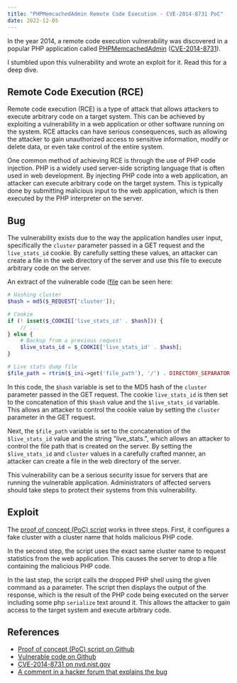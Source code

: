 ```yaml
---
title: "PHPMemcachedAdmin Remote Code Execution - CVE-2014-8731 PoC"
date: 2022-12-05
---
```


In the year 2014, a remote code execution vulnerability was discovered in a popular PHP application called [PHPMemcachedAdmin](https://github.com/elijaa/phpmemcachedadmin) ([CVE-2014-8731](https://nvd.nist.gov/vuln/detail/CVE-2014-8731)). 

I stumbled upon this vulnerability and wrote an exploit for it. Read this for a deep dive. 

## Remote Code Execution (RCE)

Remote code execution (RCE) is a type of attack that allows attackers to execute arbitrary code on a target system. This can be achieved by exploiting a vulnerability in a web application or other software running on the system. RCE attacks can have serious consequences, such as allowing the attacker to gain unauthorized access to sensitive information, modify or delete data, or even take control of the entire system.

One common method of achieving RCE is through the use of PHP code injection. PHP is a widely used server-side scripting language that is often used in web development. By injecting PHP code into a web application, an attacker can execute arbitrary code on the target system. This is typically done by submitting malicious input to the web application, which is then executed by the PHP interpreter on the server.

## Bug

The vulnerability exists due to the way the application handles user input, specifically the `cluster` parameter passed in a GET request and the `live_stats_id` cookie. By carefully setting these values, an attacker can create a file in the web directory of the server and use this file to execute arbitrary code on the server.

An extract of the vulnerable code ([file](https://github.com/elijaa/phpmemcachedadmin/blob/master/stats.php) can be seen here:
```php
# Hashing cluster
$hash = md5($_REQUEST['cluster']);

# Cookie
if (! isset($_COOKIE['live_stats_id' . $hash])) {
    // ...
} else {
    # Backup from a previous request
    $live_stats_id = $_COOKIE['live_stats_id' . $hash];
}

# Live stats dump file
$file_path = rtrim($_ini->get('file_path'), '/') . DIRECTORY_SEPARATOR . 'live_stats.' . $live_stats_id;
```

In this code, the `$hash` variable is set to the MD5 hash of the `cluster` parameter passed in the GET request. The cookie `live_stats_id` is then set to the concatenation of this `$hash` value and the `$live_stats_id` variable. This allows an attacker to control the cookie value by setting the `cluster` parameter in the GET request.

Next, the `$file_path` variable is set to the concatenation of the `$live_stats_id` value and the string "live_stats.", which allows an attacker to control the file path that is created on the server. By setting the `$live_stats_id` and `cluster` values in a carefully crafted manner, an attacker can create a file in the web directory of the server.

This vulnerability can be a serious security issue for servers that are running the vulnerable application. Administrators of affected servers should take steps to protect their systems from this vulnerability.

## Exploit

The [proof of concept (PoC) script](https://github.com/sbani/CVE-2014-8731-PoC) works in three steps. First, it configures a fake cluster with a cluster name that holds malicious PHP code.

In the second step, the script uses the exact same cluster name to request statistics from the web application. This causes the server to drop a file containing the malicious PHP code.

In the last step, the script calls the dropped PHP shell using the given command as a parameter. The script then displays the output of the response, which is the result of the PHP code being executed on the server including some php `serialize` text around it. This allows the attacker to gain access to the target system and execute arbitrary code.

## References

- [Proof of concept (PoC) script on Github](https://github.com/sbani/CVE-2014-8731-PoC)
- [Vulnerable code on Github](https://github.com/elijaa/phpmemcachedadmin/blob/master/stats.php)
- [CVE-2014-8731 on nvd.nist.gov](https://nvd.nist.gov/vuln/detail/CVE-2014-8731)
- [A comment in a hacker forum that explains the bug](https://rstforums.com/forum/topic/85493-phpmemcachedadmin-122-remote-code-execution/#comment-544503)